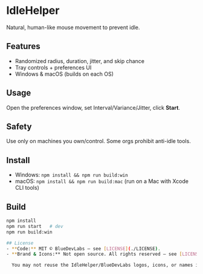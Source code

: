 # IdleHelper
Natural, human-like mouse movement to prevent idle.

## Features
- Randomized radius, duration, jitter, and skip chance
- Tray controls + preferences UI
- Windows & macOS (builds on each OS)

## Usage
Open the preferences window, set Interval/Variance/Jitter, click **Start**.

## Safety
Use only on machines you own/control. Some orgs prohibit anti-idle tools.

## Install
- Windows: `npm install && npm run build:win`
- macOS: `npm install && npm run build:mac` (run on a Mac with Xcode CLI tools)

## Build
```bash
npm install
npm run start   # dev
npm run build:win

## License
- **Code:** MIT © BlueDevLabs — see [LICENSE](./LICENSE).
- **Brand & Icons:** Not open source. All rights reserved — see [LICENSE-ASSETS.txt](./LICENSE-ASSETS.txt).  

  You may not reuse the IdleHelper/BlueDevLabs logos, icons, or names in derivative builds or marketing.

